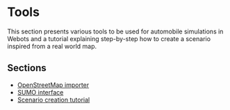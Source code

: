 # Tools

This section presents various tools to be used for automobile simulations in Webots
and a tutorial explaining step-by-step how to create a scenario inspired from a real world map.

## Sections
- [OpenStreetMap importer](openstreetmap-importer.md)
- [SUMO interface](sumo-interface.md)
- [Scenario creation tutorial](scenario-creation-tutorial.md)
